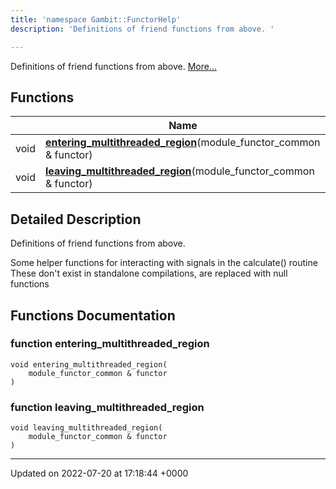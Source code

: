 ```yaml
---
title: 'namespace Gambit::FunctorHelp'
description: 'Definitions of friend functions from above. '

---
```







Definitions of friend functions from above.  [More...](#detailed-description)

## Functions

|                | Name           |
| -------------- | -------------- |
| void | **[entering_multithreaded_region](/documentation/code/namespaces/namespacegambit_1_1functorhelp/#function-entering-multithreaded-region)**(module_functor_common & functor) |
| void | **[leaving_multithreaded_region](/documentation/code/namespaces/namespacegambit_1_1functorhelp/#function-leaving-multithreaded-region)**(module_functor_common & functor) |

## Detailed Description

Definitions of friend functions from above. 

Some helper functions for interacting with signals in the calculate() routine These don't exist in standalone compilations, are replaced with null functions 


## Functions Documentation

### function entering_multithreaded_region

```
void entering_multithreaded_region(
    module_functor_common & functor
)
```


### function leaving_multithreaded_region

```
void leaving_multithreaded_region(
    module_functor_common & functor
)
```






-------------------------------

Updated on 2022-07-20 at 17:18:44 +0000